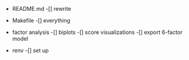 - README.md
    -[] rewrite

- Makefile
    -[] everything

- factor analysis
    -[] biplots
    -[] score visualizations
    -[] export 6-factor model

- renv
    -[] set up
  
  